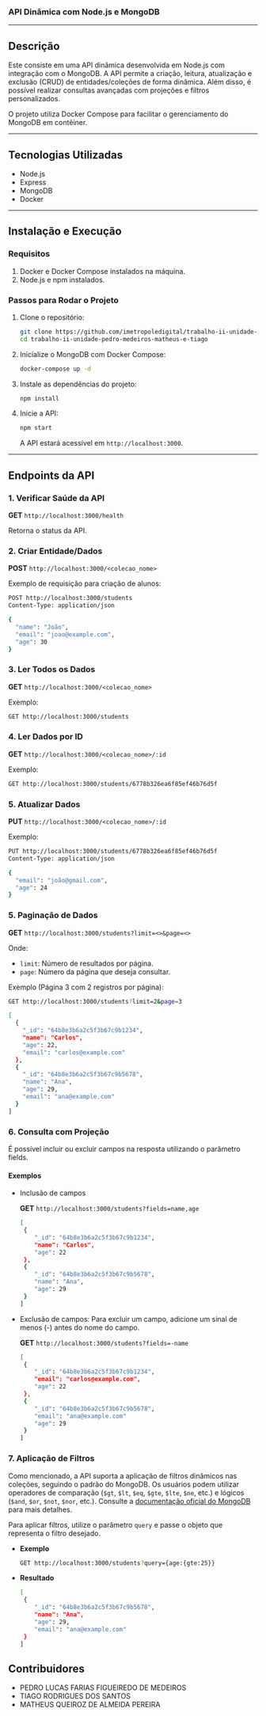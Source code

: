 ### API Dinâmica com Node.js e MongoDB

---

## Descrição

Este consiste em uma API dinâmica desenvolvida em Node.js com integração com o MongoDB. A API permite a criação, leitura, atualização e exclusão (CRUD) de entidades/coleções de forma dinâmica. Além disso, é possível realizar consultas avançadas com projeções e filtros personalizados.

O projeto utiliza Docker Compose para facilitar o gerenciamento do MongoDB em contêiner.

---

## Tecnologias Utilizadas

- Node.js
- Express
- MongoDB
- Docker

---

## Instalação e Execução

### Requisitos

1. Docker e Docker Compose instalados na máquina.
2. Node.js e npm instalados.

### Passos para Rodar o Projeto

1. Clone o repositório:

   ```bash
   git clone https://github.com/imetropoledigital/trabalho-ii-unidade-pedro-medeiros-matheus-e-tiago.git
   cd trabalho-ii-unidade-pedro-medeiros-matheus-e-tiago
   ```

2. Inicialize o MongoDB com Docker Compose:

   ```bash
   docker-compose up -d
   ```

3. Instale as dependências do projeto:

   ```bash
   npm install
   ```

4. Inicie a API:

   ```bash
   npm start
   ```

   A API estará acessível em `http://localhost:3000`.

---

## Endpoints da API

### 1. Verificar Saúde da API

**GET** `http://localhost:3000/health`

Retorna o status da API.

### 2. Criar Entidade/Dados

**POST** `http://localhost:3000/<colecao_nome>`

Exemplo de requisição para criação de alunos:

```bash
POST http://localhost:3000/students
Content-Type: application/json

{
  "name": "João",
  "email": "joao@example.com",
  "age": 30
}
```

### 3. Ler Todos os Dados

**GET** `http://localhost:3000/<colecao_nome>`

Exemplo:

```bash
GET http://localhost:3000/students
```

### 4. Ler Dados por ID

**GET** `http://localhost:3000/<colecao_nome>/:id`

Exemplo:

```bash
GET http://localhost:3000/students/6778b326ea6f85ef46b76d5f
```

### 5. Atualizar Dados

**PUT** `http://localhost:3000/<colecao_nome>/:id`

Exemplo:

```bash
PUT http://localhost:3000/students/6778b326ea6f85ef46b76d5f
Content-Type: application/json

{
  "email": "joão@gmail.com",
  "age": 24
}
```

### 5. Paginação de Dados

**GET** `http://localhost:3000/students?limit=<>&page=<>`

Onde:

- `limit`: Número de resultados por página.
- `page`: Número da página que deseja consultar.

Exemplo (Página 3 com 2 registros por página):

```bash
GET http://localhost:3000/students?limit=2&page=3

[
  {
    "_id": "64b8e3b6a2c5f3b67c9b1234",
    "name": "Carlos",
    "age": 22,
    "email": "carlos@example.com"
  },
  {
    "_id": "64b8e3b6a2c5f3b67c9b5678",
    "name": "Ana",
    "age": 29,
    "email": "ana@example.com"
  }
]
```

### 6. Consulta com Projeção

É possível incluir ou excluir campos na resposta utilizando o parâmetro fields.

#### Exemplos

- Inclusão de campos

  **GET** `http://localhost:3000/students?fields=name,age`

  ```bash
  [
   {
      "_id": "64b8e3b6a2c5f3b67c9b1234",
      "name": "Carlos",
      "age": 22
   },
   {
      "_id": "64b8e3b6a2c5f3b67c9b5678",
      "name": "Ana",
      "age": 29
   }
  ]
  ```

- Exclusão de campos: Para excluir um campo, adicione um sinal de menos (-) antes do nome do campo.

  **GET** `http://localhost:3000/students?fields=-name`

  ```bash
  [
   {
      "_id": "64b8e3b6a2c5f3b67c9b1234",
      "email": "carlos@example.com",
      "age": 22
   },
   {
      "_id": "64b8e3b6a2c5f3b67c9b5678",
      "email": "ana@example.com"
      "age": 29
   }
  ]
  ```

### 7. Aplicação de Filtros

Como mencionado, a API suporta a aplicação de filtros dinâmicos nas coleções, seguindo o padrão do MongoDB. Os usuários podem utilizar operadores de comparação (`$gt`, `$lt`, `$eq`, `$gte`, `$lte`, `$ne`, etc.) e lógicos (`$and`, `$or`, `$not`, `$nor`, etc.). Consulte a [documentação oficial do MongoDB](https://www.mongodb.com/docs/manual/reference/operator/query/) para mais detalhes.

Para aplicar filtros, utilize o parâmetro `query` e passe o objeto que representa o filtro desejado.

- **Exemplo**

  ```bash
  GET http://localhost:3000/students?query={age:{gte:25}}
  ```

- **Resultado**
  ```bash
  [
   {
      "_id": "64b8e3b6a2c5f3b67c9b5678",
      "name": "Ana",
      "age": 29,
      "email": "ana@example.com"
   }
  ]
  ```

## Contribuidores

- PEDRO LUCAS FARIAS FIGUEIREDO DE MEDEIROS
- TIAGO RODRIGUES DOS SANTOS
- MATHEUS QUEIROZ DE ALMEIDA PEREIRA
